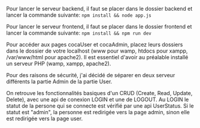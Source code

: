 Pour lancer le serveur backend, il faut se placer dans le dossier backend et lancer la commande suivante:
```npm install && node app.js```

Pour lancer le serveur frontend, il faut se placer dans le dossier frontend et lancer la commande suivante:
```npm install && npm run dev```

Pour accéder aux pages cocaUser et cocaAdmin, placez leurs dossiers dans le dossier de votre localhost (www pour wamp, htdocs pour xampp, /var/www/html pour apache2). Il est essentiel d'avoir au préalable installé un serveur PHP (wamp, xampp, apache2).

Pour des raisons de sécurité, j'ai décidé de séparer en deux serveur différents la partie Admin de la partie User.

On retrouve les fonctionnalités basiques d'un CRUD (Create, Read, Update, Delete), avec une api de conexion LOGIN et une de LOGOUT. Au LOGIN le statut de la persone qui se connecte est vérifié par une api UserStatus. Si le statut est "admin", la personne est redirigée vers la page admin, sinon elle est redirigée vers la page user.
